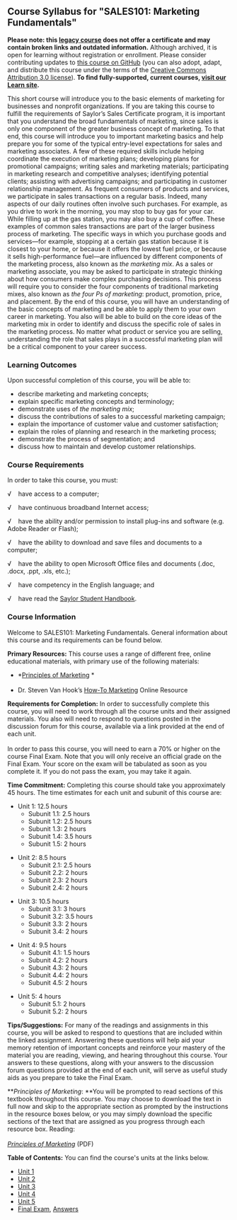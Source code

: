 Course Syllabus for "SALES101: Marketing Fundamentals"
------------------------------------------------------

**Please note: this [legacy course](https://sayloracademy.zendesk.com/hc/en-us/articles/206089967) does not offer a certificate and may contain 
broken links and outdated information.** Although archived, it is open 
for learning without registration or enrollment. Please consider contributing 
updates to [this course on GitHub](https://github.com/saylordotorg/course_sales101) 
(you can also adopt, adapt, and distribute this course under the terms of 
the [Creative Commons Attribution 3.0 license](http://creativecommons.org/licenses/by/3.0/)). **To find fully-supported, current courses, [visit our 
Learn site](https://learn.saylor.org).**

This short course will introduce you to the basic elements of marketing
for businesses and nonprofit organizations. If you are taking this
course to fulfill the requirements of Saylor’s Sales Certificate
program, it is important that you understand the broad fundamentals of
marketing, since sales is only one component of the greater business
concept of marketing. To that end, this course will introduce you to
important marketing basics and help prepare you for some of the typical
entry-level expectations for sales and marketing associates. A few of
these required skills include helping coordinate the execution of
marketing plans; developing plans for promotional campaigns; writing
sales and marketing materials; participating in marketing research and
competitive analyses; identifying potential clients; assisting with
advertising campaigns; and participating in customer relationship
management. As frequent consumers of products and services, we
participate in sales transactions on a regular basis. Indeed, many
aspects of our daily routines often involve such purchases. For example,
as you drive to work in the morning, you may stop to buy gas for your
car. While filling up at the gas station, you may also buy a cup of
coffee. These examples of common sales transactions are part of the
larger business process of marketing. The specific ways in which you
purchase goods and services—for example, stopping at a certain gas
station because it is closest to your home, or because it offers the
lowest fuel price, or because it sells high-performance fuel—are
influenced by different components of the marketing process, also known
as *the* *marketing mix*. As a sales or marketing associate, you may be
asked to participate in strategic thinking about how consumers make
complex purchasing decisions. This process will require you to consider
the four components of traditional marketing mixes, also known as *the*
*four Ps* *of marketing*: product, promotion, price, and placement. By
the end of this course, you will have an understanding of the basic
concepts of marketing and be able to apply them to your own career in
marketing. You also will be able to build on the core ideas of the
marketing mix in order to identify and discuss the specific role of
sales in the marketing process. No matter what product or service you
are selling, understanding the role that sales plays in a successful
marketing plan will be a critical component to your career success.

### Learning Outcomes

Upon successful completion of this course, you will be able to:  

-   describe marketing and marketing concepts;
-   explain specific marketing concepts and terminology;
-   demonstrate uses of *the marketing mix*;
-   discuss the contributions of sales to a successful marketing
    campaign;
-   explain the importance of customer value and customer satisfaction;
-   explain the roles of planning and research in the marketing
    process; 
-   demonstrate the process of segmentation; and 
-   discuss how to maintain and develop customer relationships.

### Course Requirements

In order to take this course, you must:  
  
 √    have access to a computer;  
  
 √    have continuous broadband Internet access;  
  
 √    have the ability and/or permission to install plug-ins and
software (e.g. Adobe Reader or Flash);  
  
 √    have the ability to download and save files and documents to a
computer;  
  
 √    have the ability to open Microsoft Office files and documents
(.doc, .docx, .ppt, .xls, etc.);  
  
 √    have competency in the English language; and  
  
 √    have read the [Saylor Student
Handbook](https://resources.saylor.org/wwwresources/archived/site/wp-content/uploads/2012/05/Saylor-StudentHandbook.pdf).

### Course Information

Welcome to SALES101: Marketing Fundamentals. General information about
this course and its requirements can be found below. 

**Primary Resources:** This course uses a range of different free,
online educational materials, with primary use of the following
materials:

-   *[Principles of
    Marketing](https://resources.saylor.org/wwwresources/archived/site/textbooks/Principles%20of%20Marketing.pdf) *  
      
-   Dr. Steven Van Hook’s [How-To Marketing](http://howtomarketing.us/)
    Online Resource

**Requirements for Completion:** In order to successfully complete this
course, you will need to work through all the course units and their
assigned materials. You also will need to respond to questions posted in
the discussion forum for this course, available via a link provided at
the end of each unit.  
    
 In order to pass this course, you will need to earn a 70% or higher on
the course Final Exam. Note that you will only receive an official grade
on the Final Exam. Your score on the exam will be tabulated as soon as
you complete it. If you do not pass the exam, you may take it again.

**Time Commitment:** Completing this course should take you
approximately 45 hours. The time estimates for each unit and subunit of
this course are:

-   Unit 1: 12.5 hours
    -   Subunit 1.1: 2.5 hours
    -   Subunit 1.2: 2.5 hours
    -   Subunit 1.3: 2 hours
    -   Subunit 1.4: 3.5 hours
    -   Subunit 1.5: 2 hours

<!-- -->

-   Unit 2: 8.5 hours
    -   Subunit 2.1: 2.5 hours
    -   Subunit 2.2: 2 hours
    -   Subunit 2.3: 2 hours
    -   Subunit 2.4: 2 hours

<!-- -->

-   Unit 3: 10.5 hours
    -   Subunit 3.1: 3 hours
    -   Subunit 3.2: 3.5 hours
    -   Subunit 3.3: 2 hours
    -   Subunit 3.4: 2 hours

<!-- -->

-   Unit 4: 9.5 hours
    -   Subunit 4.1: 1.5 hours
    -   Subunit 4.2: 2 hours
    -   Subunit 4.3: 2 hours
    -   Subunit 4.4: 2 hours
    -   Subunit 4.5: 2 hours

<!-- -->

-   Unit 5: 4 hours
    -   Subunit 5.1: 2 hours
    -   Subunit 5.2: 2 hours

**Tips/Suggestions:** For many of the readings and assignments in this
course, you will be asked to respond to questions that are included
within the linked assignment. Answering these questions will help aid
your memory retention of important concepts and reinforce your mastery
of the material you are reading, viewing, and hearing throughout this
course. Your answers to these questions, along with your answers to the
discussion forum questions provided at the end of each unit, will serve
as useful study aids as you prepare to take the Final Exam.  
  
 ***Principles of Marketing*: **You will be prompted to read sections of
this textbook throughout this course. You may choose to download the
text in full now and skip to the appropriate section as prompted by the
instructions in the resource boxes below, or you may simply download the
specific sections of the text that are assigned as you progress through
each resource box. Reading:  
 *[  
 Principles of
Marketing](https://resources.saylor.org/wwwresources/archived/site/textbooks/Principles%20of%20Marketing.pdf)*
(PDF)  
  
**Table of Contents:** You can find the course's units at the links below.

- [Unit 1](https://legacy.saylor.org/sales101/Unit01/)
- [Unit 2](https://legacy.saylor.org/sales101/Unit02/)
- [Unit 3](https://legacy.saylor.org/sales101/Unit03/)
- [Unit 4](https://legacy.saylor.org/sales101/Unit04/)
- [Unit 5](https://legacy.saylor.org/sales101/Unit05/)
- [Final Exam](http://saylordotorg.github.io/LegacyExams/PRDV/SALES101/SALES101-FinalExam.html), [Answers](http://saylordotorg.github.io/LegacyExams/PRDV/SALES101/SALES101-FinalExam-Answers.html)
